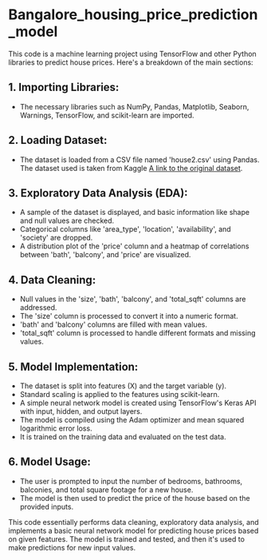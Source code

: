 # Bangalore_housing_price_prediction_model

This code is a machine learning project using TensorFlow and other Python libraries to predict house prices. Here's a breakdown of the main sections:

## 1. Importing Libraries:
   - The necessary libraries such as NumPy, Pandas, Matplotlib, Seaborn, Warnings, TensorFlow, and scikit-learn are imported.

## 2. Loading Dataset:
   - The dataset is loaded from a CSV file named 'house2.csv' using Pandas. The dataset used is taken from Kaggle [A link to the original dataset](https://www.kaggle.com/datasets/amitabhajoy/bengaluru-house-price-data/data).

## 3. Exploratory Data Analysis (EDA):
   - A sample of the dataset is displayed, and basic information like shape and null values are checked.
   - Categorical columns like 'area_type', 'location', 'availability', and 'society' are dropped.
   - A distribution plot of the 'price' column and a heatmap of correlations between 'bath', 'balcony', and 'price' are visualized.

## 4. Data Cleaning:
   - Null values in the 'size', 'bath', 'balcony', and 'total_sqft' columns are addressed.
   - The 'size' column is processed to convert it into a numeric format.
   - 'bath' and 'balcony' columns are filled with mean values.
   - 'total_sqft' column is processed to handle different formats and missing values.

## 5. Model Implementation:
   - The dataset is split into features (X) and the target variable (y).
   - Standard scaling is applied to the features using scikit-learn.
   - A simple neural network model is created using TensorFlow's Keras API with input, hidden, and output layers.
   - The model is compiled using the Adam optimizer and mean squared logarithmic error loss.
   - It is trained on the training data and evaluated on the test data.

## 6. Model Usage:
   - The user is prompted to input the number of bedrooms, bathrooms, balconies, and total square footage for a new house.
   - The model is then used to predict the price of the house based on the provided inputs.

This code essentially performs data cleaning, exploratory data analysis, and implements a basic neural network model for predicting house prices based on given features. The model is trained and tested, and then it's used to make predictions for new input values.
